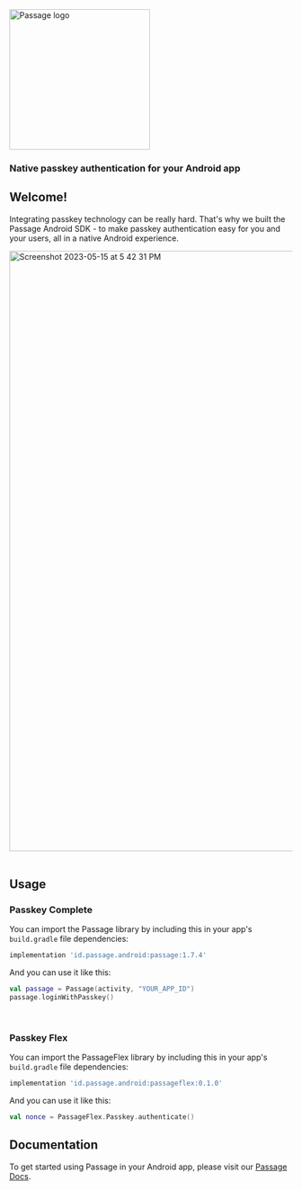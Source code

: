 <img src="https://storage.googleapis.com/passage-docs/passage-logo-gradient.svg" alt="Passage logo" style="width:250px;"/>

### Native passkey authentication for your Android app
## Welcome!
Integrating passkey technology can be really hard. That's why we built the Passage Android SDK - to make passkey authentication easy for you and your users, all in a native Android experience.

<img width="1069" alt="Screenshot 2023-05-15 at 5 42 31 PM" src="https://github.com/passageidentity/passage-android/assets/16176400/fc1acb9f-0eb7-4a8f-99b9-55be4459bfee">

<br>
<br>

## Usage

### Passkey Complete

You can import the Passage library by including this in your app's `build.gradle` file dependencies:
```gradle
implementation 'id.passage.android:passage:1.7.4'
```

And you can use it like this:
```kotlin
val passage = Passage(activity, "YOUR_APP_ID")
passage.loginWithPasskey()
```
<br>

### Passkey Flex

You can import the PassageFlex library by including this in your app's `build.gradle` file dependencies:
```gradle
implementation 'id.passage.android:passageflex:0.1.0'
```

And you can use it like this:
```kotlin
val nonce = PassageFlex.Passkey.authenticate()
```


## Documentation
To get started using Passage in your Android app, please visit our [Passage Docs](https://docs.passage.id/mobile/android/).
